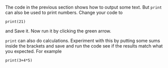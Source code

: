 The code in the previous section shows how to output some text. But ```print``` can also be used to print numbers. Change your code to
```
print(21)
```
and Save it. Now run it by clicking the green arrow. 

```print``` can also do calculations. Experiment with this by putting some sums inside the brackets and save and run the code see if the results match what you expected. For example
```
print(3+4*5)
```

